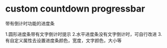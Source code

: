# custom countdown progressbar
带有倒计时功能的进度条

1.圆形进度条带有文字倒计时提示
2.水平进度条没有文字倒计时，可自行改进
3.有自定义属性去设置进度条颜色，宽度，文字颜色，大小等
